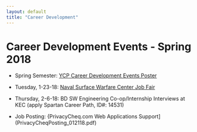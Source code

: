 ```yaml
---
layout: default
title: "Career Development"
---
```


Career Development Events - Spring 2018
====================================================

* Spring Semester: [YCP Career Development Events Poster](FINAL_Spring_2018_Events_Poster.pdf)

* Tuesday, 1-23-18: [Naval Surface Warfare Center Job Fair](NSWCPD_Job_Fair_Jan23rd.pdf)

* Thursday, 2-6-18: BD SW Engineering Co-op/Internship Interviews at KEC (apply Spartan Career Path, ID#: 14531)

* Job Posting: {PrivacyCheq.com Web Applications Support](PrivacyCheqPosting_012118.pdf)